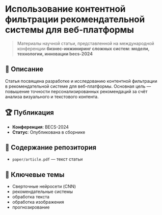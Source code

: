 # Использование контентной фильтрации рекомендательной системы для веб-платформы

> Материалы научной статьи, представленной на международной конференции **бизнес-инжиниринг сложных систем: модели, технологии, инновации becs-2024**

## 📄 Описание
Статья посвящена разработке и исследованию контентной фильтрации в рекомендательной системе для веб-платформы. Основная цель — повышение точности персонализированных рекомендаций за счёт анализа визуального и текстового контента.

## 🏆 Публикация
- **Конференция**: BECS-2024
- **Статус**: Опубликована в сборнике 


## 📂 Содержание репозитория
- `paper/article.pdf` — текст статьи

## 🧠 Ключевые темы
- Сверточные нейросети (CNN)
- рекомендательные системы
- обработка текста
- обработка изображения
- прогнозирование


